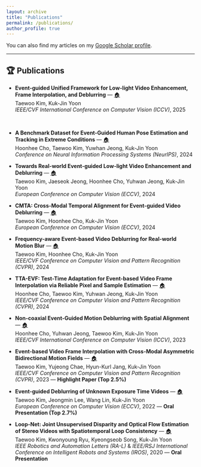 ```yaml
---
layout: archive
title: "Publications"
permalink: /publications/
author_profile: true
---
```


You can also find my articles on my [Google Scholar profile](https://scholar.google.com/citations?user=SzKw5oYAAAAJ).

---

## 🏆 Publications

- **Event-guided Unified Framework for Low-light Video Enhancement, Frame Interpolation, and Deblurring** — [🏠](https://openaccess.thecvf.com/content/ICCV2025/papers/Kim_Event-guided_Unified_Framework_for_Low-light_Video_Enhancement_Frame_Interpolation_and_ICCV_2025_paper.pdf)  
  Taewoo Kim, Kuk-Jin Yoon  
  *IEEE/CVF International Conference on Computer Vision (ICCV)*, 2025

<br>

- **A Benchmark Dataset for Event-Guided Human Pose Estimation and Tracking in Extreme Conditions** — [🏠](https://proceedings.neurips.cc/paper_files/paper/2024/file/f304e427cfe6bb762fe1bf18516c8a87-Paper-Datasets_and_Benchmarks_Track.pdf)  
  Hoonhee Cho, Taewoo Kim, Yuwhan Jeong, Kuk-Jin Yoon  
  *Conference on Neural Information Processing Systems (NeurIPS)*, 2024  

- **Towards Real-world Event-guided Low-light Video Enhancement and Deblurring** — [🏠](https://arxiv.org/pdf/2408.14916)  
  Taewoo Kim, Jaeseok Jeong, Hoonhee Cho, Yuhwan Jeong, Kuk-Jin Yoon  
  *European Conference on Computer Vision (ECCV)*, 2024  

- **CMTA: Cross-Modal Temporal Alignment for Event-guided Video Deblurring** — [🏠](https://arxiv.org/pdf/2408.14930)  
  Taewoo Kim, Hoonhee Cho, Kuk-Jin Yoon  
  *European Conference on Computer Vision (ECCV)*, 2024  

- **Frequency-aware Event-based Video Deblurring for Real-world Motion Blur** — [🏠](https://openaccess.thecvf.com/content/CVPR2024/papers/Kim_Frequency-aware_Event-based_Video_Deblurring_for_Real-World_Motion_Blur_CVPR_2024_paper.pdf)  
  Taewoo Kim, Hoonhee Cho, Kuk-Jin Yoon  
  *IEEE/CVF Conference on Computer Vision and Pattern Recognition (CVPR)*, 2024  

- **TTA-EVF: Test-Time Adaptation for Event-based Video Frame Interpolation via Reliable Pixel and Sample Estimation** — [🏠](https://openaccess.thecvf.com/content/CVPR2024/papers/Cho_TTA-EVF_Test-Time_Adaptation_for_Event-based_Video_Frame_Interpolation_via_Reliable_CVPR_2024_paper.pdf)  
  Hoonhee Cho, Taewoo Kim, Yuhwan Jeong, Kuk-Jin Yoon  
  *IEEE/CVF Conference on Computer Vision and Pattern Recognition (CVPR)*, 2024  

- **Non-coaxial Event-Guided Motion Deblurring with Spatial Alignment** — [🏠](https://openaccess.thecvf.com/content/ICCV2023/papers/Cho_Non-Coaxial_Event-Guided_Motion_Deblurring_with_Spatial_Alignment_ICCV_2023_paper.pdf)  
  Hoonhee Cho, Yuhwan Jeong, Taewoo Kim, Kuk-Jin Yoon  
  *IEEE/CVF International Conference on Computer Vision (ICCV)*, 2023  

- **Event-based Video Frame Interpolation with Cross-Modal Asymmetric Bidirectional Motion Fields** — [🏠](https://arxiv.org/pdf/2502.13716)  
  Taewoo Kim, Yujeong Chae, Hyun-Kurl Jang, Kuk-Jin Yoon  
  *IEEE/CVF Conference on Computer Vision and Pattern Recognition (CVPR)*, 2023 — **Highlight Paper (Top 2.5%)**

- **Event-guided Deblurring of Unknown Exposure Time Videos** — [🏠](https://arxiv.org/abs/2112.06988)  
  Taewoo Kim, Jeongmin Lee, Wang Lin, Kuk-Jin Yoon  
  *European Conference on Computer Vision (ECCV)*, 2022 — **Oral Presentation (Top 2.7%)**

- **Loop-Net: Joint Unsupervised Disparity and Optical Flow Estimation of Stereo Videos with Spatiotemporal Loop Consistency** — [🏠](https://ieeexplore.ieee.org/document/9140315)  
  Taewoo Kim, Kwonyoung Ryu, Kyeongseob Song, Kuk-Jin Yoon  
  *IEEE Robotics and Automation Letters (RA-L)* & *IEEE/RSJ International Conference on Intelligent Robots and Systems (IROS)*, 2020 — **Oral Presentation**
